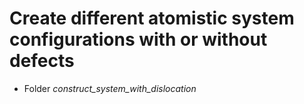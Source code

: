 # Create different atomistic system configurations with or without defects

- Folder *construct_system_with_dislocation* 
